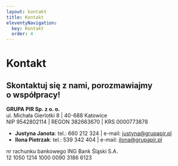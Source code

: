```yaml
---
layout: kontakt
title: Kontakt
eleventyNavigation:
  key: Kontakt
  order: 4
---
```

# Kontakt

## Skontaktuj się z nami, porozmawiajmy o współpracy!

**GRUPA PIR Sp. z o. o.**  
ul. Michała Gierlotki 8 | 40-688 Katowice  
NIP 9542802114 | REGON 382663670 | KRS 0000773878

* **Justyna Janota**: tel.: 660 212 324 | e-mail: justyna@grupapir.pl
* **Ilona Pietrzak**: tel.: 539 342 404 | e-mail: ilona@grupapir.pl

nr rachunku bankowego ING Bank Śląski S.A.  
12 1050 1214 1000 0090 3186 6123